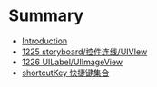 # Summary

* [Introduction](README.md)
* [1225 storyboard/控件连线/UIVIew](1225.md)
* [1226 UILabel/UIImageView](1226.md)
* [shortcutKey 快捷键集合](shortcutkey.md)

